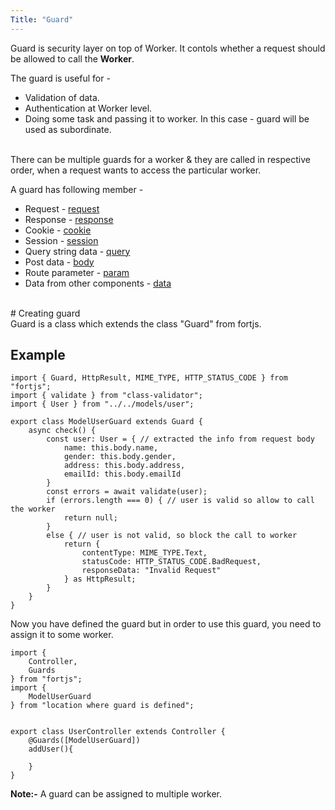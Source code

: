 ```yaml
---
Title: "Guard"
---
```


Guard is security layer on top of Worker. It contols whether a request should be allowed to call the **Worker**.

The guard is useful for - 
* Validation of data. 
* Authentication at Worker level.
* Doing some task and passing it to worker. In this case - guard will be used as subordinate.

<br>
There can be multiple guards for a worker & they are called in respective order, when a request wants to access the particular worker.

A guard has following member - 

* Request - [request](/tutorial/http-request)
* Response - [response](/tutorial/http-response)
* Cookie - [cookie](/tutorial/cookie)
* Session - [session](/tutorial/session)
* Query string data - [query](/tutorial/query)
* Post data - [body](body)
* Route parameter -  [param](/tutorial/param)
* Data from other components - [data](/tutorial/data)

<br>
# Creating guard

<br>
Guard is a class which extends the class "Guard" from fortjs.


## Example

```
import { Guard, HttpResult, MIME_TYPE, HTTP_STATUS_CODE } from "fortjs";
import { validate } from "class-validator";
import { User } from "../../models/user";

export class ModelUserGuard extends Guard {
    async check() {
        const user: User = { // extracted the info from request body
            name: this.body.name,
            gender: this.body.gender,
            address: this.body.address,
            emailId: this.body.emailId
        }
        const errors = await validate(user);
        if (errors.length === 0) { // user is valid so allow to call the worker
            return null;
        }
        else { // user is not valid, so block the call to worker
            return {
                contentType: MIME_TYPE.Text,
                statusCode: HTTP_STATUS_CODE.BadRequest,
                responseData: "Invalid Request"
            } as HttpResult;
        }
    }
}
```

Now you have defined the guard but in order to use this guard, you need to assign it to some worker.

```
import {
    Controller,
    Guards 
} from "fortjs";
import {
    ModelUserGuard
} from "location where guard is defined";


export class UserController extends Controller {
    @Guards([ModelUserGuard])
    addUser(){
        
    }
}
```

**Note:-** A guard can be assigned to multiple worker.
